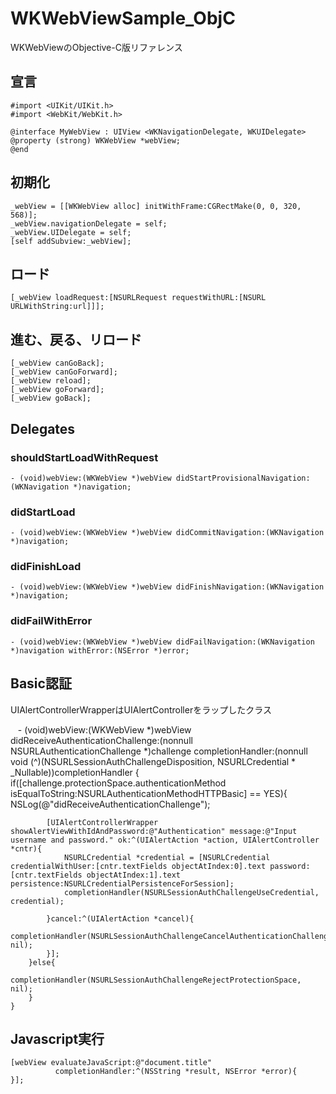 # WKWebViewSample_ObjC

WKWebViewのObjective-C版リファレンス

## 宣言
    #import <UIKit/UIKit.h>
    #import <WebKit/WebKit.h>

    @interface MyWebView : UIView <WKNavigationDelegate, WKUIDelegate>
    @property (strong) WKWebView *webView;
    @end

## 初期化
    _webView = [[WKWebView alloc] initWithFrame:CGRectMake(0, 0, 320, 568)];
    _webView.navigationDelegate = self;
    _webView.UIDelegate = self;
    [self addSubview:_webView];
    
## ロード
    [_webView loadRequest:[NSURLRequest requestWithURL:[NSURL URLWithString:url]]];
    
## 進む、戻る、リロード
    [_webView canGoBack];
    [_webView canGoForward];
    [_webView reload];
    [_webView goForward];
    [_webView goBack];
    
## Delegates

### shouldStartLoadWithRequest
    - (void)webView:(WKWebView *)webView didStartProvisionalNavigation:(WKNavigation *)navigation;
### didStartLoad
    - (void)webView:(WKWebView *)webView didCommitNavigation:(WKNavigation *)navigation;
### didFinishLoad
    - (void)webView:(WKWebView *)webView didFinishNavigation:(WKNavigation *)navigation;
### didFailWithError
    - (void)webView:(WKWebView *)webView didFailNavigation:(WKNavigation *)navigation withError:(NSError *)error;

## Basic認証
UIAlertControllerWrapperはUIAlertControllerをラップしたクラス

    - (void)webView:(WKWebView *)webView didReceiveAuthenticationChallenge:(nonnull NSURLAuthenticationChallenge *)challenge completionHandler:(nonnull void (^)(NSURLSessionAuthChallengeDisposition, NSURLCredential * _Nullable))completionHandler {
        if([challenge.protectionSpace.authenticationMethod isEqualToString:NSURLAuthenticationMethodHTTPBasic] == YES){
            NSLog(@"didReceiveAuthenticationChallenge");
        
            [UIAlertControllerWrapper showAlertViewWithIdAndPassword:@"Authentication" message:@"Input username and password." ok:^(UIAlertAction *action, UIAlertController *cntr){
                NSURLCredential *credential = [NSURLCredential credentialWithUser:[cntr.textFields objectAtIndex:0].text password:[cntr.textFields objectAtIndex:1].text persistence:NSURLCredentialPersistenceForSession];
                completionHandler(NSURLSessionAuthChallengeUseCredential, credential);
            
            }cancel:^(UIAlertAction *cancel){
                completionHandler(NSURLSessionAuthChallengeCancelAuthenticationChallenge, nil);
            }];
        }else{
            completionHandler(NSURLSessionAuthChallengeRejectProtectionSpace, nil);
        }
    }
    
## Javascript実行
    [webView evaluateJavaScript:@"document.title"
              completionHandler:^(NSString *result, NSError *error){
    }];
